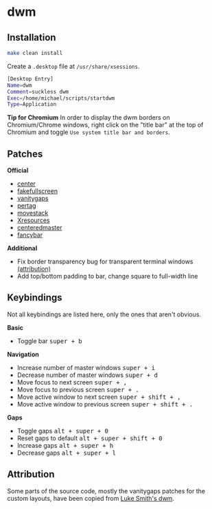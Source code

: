 # dwm

## Installation

```sh
make clean install
```

Create a `.desktop` file at `/usr/share/xsessions`.
```sh
[Desktop Entry]
Name=dwm
Comment=suckless dwm
Exec=/home/michael/scripts/startdwm
Type=Application
```

**Tip for Chromium**
In order to display the dwm borders on Chromium/Chrome windows, right click on the "title bar" at the top of Chromium and toggle `Use system title bar and borders`.

## Patches
**Official**
- [center](https://dwm.suckless.org/patches/center/)
- [fakefullscreen](https://dwm.suckless.org/patches/fakefullscreen/)
- [vanitygaps](https://dwm.suckless.org/patches/vanitygaps/)
- [pertag](https://dwm.suckless.org/patches/pertag/)
- [movestack](https://dwm.suckless.org/patches/movestack/)
- [Xresources](https://dwm.suckless.org/patches/xresources/)
- [centeredmaster](https://dwm.suckless.org/patches/centeredmaster/)
- [fancybar](https://dwm.suckless.org/patches/fancybar/)

**Additional**
- Fix border transparency bug for transparent terminal windows [(attribution)](https://github.com/szatanjl/dwm/commit/1529909466206016f2101457bbf37c67195714c8)
- Add top/bottom padding to bar, change square to full-width line

## Keybindings
Not all keybindings are listed here, only the ones that aren't obvious.

**Basic**
- Toggle bar <kbd>super + b</kbd>

**Navigation**
- Increase number of master windows <kbd>super + i</kbd>
- Decrease number of master windows <kbd>super + d</kbd>
- Move focus to next screen <kbd>super + ,</kbd>
- Move focus to previous screen <kbd>super + .</kbd>
- Move active window to next screen <kbd>super + shift + ,</kbd>
- Move active window to previous screen <kbd>super + shift + .</kbd>


**Gaps**
- Toggle gaps <kbd>alt + super + 0</kbd>
- Reset gaps to default <kbd>alt + super + shift + 0</kbd>
- Increase gaps <kbd>alt + super + h</kbd>
- Decrease gaps <kbd>alt + super + l</kbd>

## Attribution
Some parts of the source code, mostly the vanitygaps patches for the custom layouts, 
have been copied from [Luke Smith's dwm](https://github.com/LukeSmithxyz/dwm).